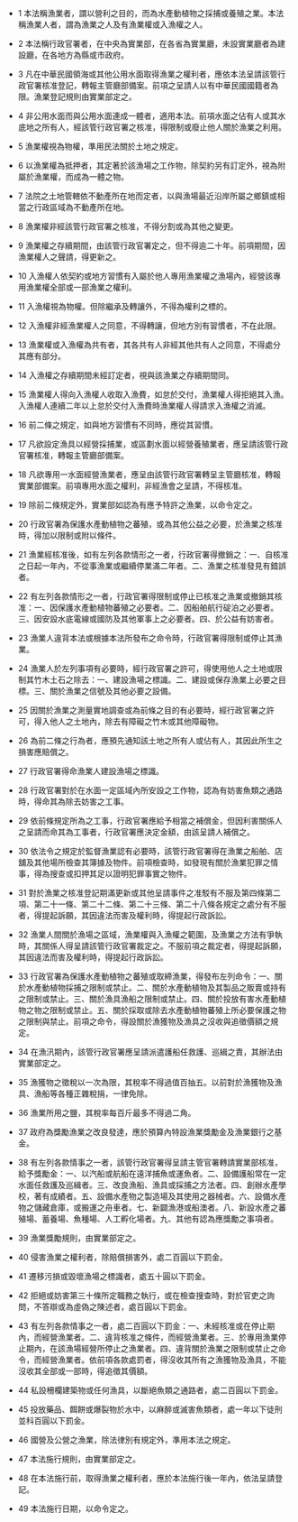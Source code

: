 * 1 本法稱漁業者，謂以營利之目的，而為水產動植物之採捕或養殖之業。本法稱漁業人者，謂為漁業之人及有漁業權或入漁權之人。

* 2 本法稱行政官署者，在中央為實業部，在各省為實業廳，未設實業廳者為建設廳，在各地方為縣或市政府。

* 3 凡在中華民國領海或其他公用水面取得漁業之權利者，應依本法呈請該管行政官署核准登記，轉報主管廳部備案。前項之呈請人以有中華民國國籍者為限。漁業登記規則由實業部定之。

* 4 非公用水面而與公用水面連成一體者，適用本法。前項水面之佔有人或其水底地之所有人，經該管行政官署之核准，得限制或廢止他人關於漁業之利用。

* 5 漁業權視為物權，準用民法關於土地之規定。

* 6 以漁業權為抵押者，其定著於該漁場之工作物，除契約另有訂定外，視為附屬於漁業權，而成為一體之物。

* 7 法院之土地管轄依不動產所在地而定者，以與漁場最近沿岸所屬之鄉鎮或相當之行政區域為不動產所在地。

* 8 漁業權非經該管行政官署之核准，不得分割或為其他之變更。

* 9 漁業權之存續期間，由該管行政官署定之，但不得逾二十年。前項期間，因漁業權人之聲請，得更新之。

* 10 入漁權人依契約或地方習慣有入屬於他人專用漁業權之漁場內，經營該專用漁業權全部或一部漁業之權利。

* 11 入漁權視為物權。但除繼承及轉讓外，不得為權利之標的。

* 12 入漁權非經漁業權人之同意，不得轉讓，但地方別有習慣者，不在此限。

* 13 漁業權或入漁權為共有者，其各共有人非經其他共有人之同意，不得處分其應有部分。

* 14 入漁權之存續期間未經訂定者，視與該漁業之存續期間同。

* 15 漁業權人得向入漁權人收取入漁費，如怠於交付，漁業權人得拒絕其入漁。入漁權人連續二年以上怠於交付入漁費時漁業權人得請求入漁權之消滅。

* 16 前二條之規定，如與地方習慣有不同時，應從其習慣。

* 17 凡欲設定漁具以經營採捕業，或區劃水面以經營養殖業者，應呈請該管行政官署核准，轉報主管廳部備案。

* 18 凡欲專用一水面經營漁業者，應呈由該管行政官署轉呈主管廳核准，轉報實業部備案。前項專用水面之權利，非經漁會之呈請，不得核准。

* 19 除前二條規定外，實業部如認為有應予特許之漁業，以命令定之。

* 20 行政官署為保護水產動植物之蕃殖，或為其他公益之必要，於漁業之核准時，得加以限制或附以條件。

* 21 漁業經核准後，如有左列各款情形之一者，行政官署得撤銷之：一、自核准之日起一年內，不從事漁業或繼續停業滿二年者。二、漁業之核准發見有錯誤者。

* 22 有左列各款情形之一者，行政官署得限制或停止已核准之漁業或撤銷其核准：一、因保護水產動植物蕃殖之必要者。二、因船舶航行碇泊之必要者。三、因安設水底電線或國防及其他軍事上之必要者。四、於公益有妨害者。

* 23 漁業人違背本法或根據本法所發布之命令時，行政官署得限制或停止其漁業。

* 24 漁業人於左列事項有必要時，經行政官署之許可，得使用他人之土地或限制其竹木土石之除去：一、建設漁場之標識。二、建設或保存漁業上必要之目標。三、關於漁業之信號及其他必要之設備。

* 25 因關於漁業之測量實地調查或為前條之目的有必要時，經行政官署之許可，得入他人之土地內，除去有障礙之竹木或其他障礙物。

* 26 為前二條之行為者，應預先通知該土地之所有人或佔有人，其因此所生之損害應賠償之。

* 27 行政官署得命漁業人建設漁場之標識。

* 28 行政官署對於在水面一定區域內所安設之工作物，認為有妨害魚類之通路時，得命其為除去妨害之工事。

* 29 依前條規定所為之工事，行政官署應給予相當之補償金，但因利害關係人之呈請而命其為工事者，行政官署應決定金額，由該呈請人補償之。

* 30 依法令之規定於監督漁業認有必要時，該管行政官署得在漁業之船舶、店舖及其他場所檢查其簿據及物件。前項檢查時，如發現有關於漁業犯罪之情事，得為搜查或扣押其足以證明犯罪事實之物件。

* 31 對於漁業之核准登記期滿更新或其他呈請事件之准駁有不服及第四條第二項、第二十一條、第二十二條、第二十三條、第二十八條各規定之處分有不服者，得提起訴願，其因違法而害及權利時，得提起行政訴訟。

* 32 漁業人間關於漁場之區域，漁業權與入漁權之範圍，及漁業之方法有爭執時，其關係人得呈請該管行政官署裁定之。不服前項之裁定者，得提起訴願，其因違法而害及權利時，得提起行政訴訟。

* 33 行政官署為保護水產動植物之蕃殖或取締漁業，得發布左列命令：一、關於水產動植物採捕之限制或禁止。二、關於水產動植物及其製品之販賣或持有之限制或禁止。三、關於漁具漁船之限制或禁止。四、關於投放有害水產動植物之物之限制或禁止。五、關於採取或除去水產動植物蕃殖上所必要保護之物之限制與禁止。前項之命令，得設關於漁獲物及漁具之沒收與追徵價額之規定。

* 34 在漁汛期內，該管行政官署應呈請派遣護船任救護、巡緝之責，其辦法由實業部定之。

* 35 漁獲物之徵稅以一次為限，其稅率不得過值百抽五。以前對於漁獲物及漁具、漁船等各種正雜稅捐，一律免除。

* 36 漁業所用之鹽，其稅率每百斤最多不得過二角。

* 37 政府為獎勵漁業之改良發達，應於預算內特設漁業獎勵金及漁業銀行之基金。

* 38 有左列各款情事之一者，該管行政官署得呈請主管官署轉請實業部核准，給予獎勵金：一、以汽船或航船在遠洋捕魚或運魚者。二、設備護船常在一定水面任救護及巡緝者。三、改良漁船、漁具或採捕之方法者。四、創辦水產學校，著有成績者。五、設備水產物之製造場及其使用之器械者。六、設備水產物之儲藏倉庫，或搬運之舟車者。七、新闢漁港或船澳者。八、新設水產之蕃殖場、蓄養場、魚種場、人工孵化場者。九、其他有認為應獎勵之事項者。

* 39 漁業獎勵規則，由實業部定之。

* 40 侵害漁業之權利者，除賠償損害外，處二百圓以下罰金。

* 41 遷移污損或毀壞漁場之標識者，處五十圓以下罰金。

* 42 拒絕或妨害第三十條所定職務之執行，或在檢查搜查時，對於官吏之詢問，不答辯或為虛偽之陳述者，處百圓以下罰金。

* 43 有左列各款情事之一者，處二百圓以下罰金：一、未經核准或在停止期內，而經營漁業者。二、違背核准之條件，而經營漁業者。三、於專用漁業停止期內，在該漁場經營所停止之漁業者。四、違背關於漁業之限制或禁止之命令，而經營漁業者。依前項各款處罰者，得沒收其所有之漁獲物及漁具，不能沒收其全部或一部時，得追徵其價額。

* 44 私設柵欄建築物或任何漁具，以斷絕魚類之通路者，處二百圓以下罰金。

* 45 投放藥品、餌餅或爆裂物於水中，以麻醉或滅害魚類者，處一年以下徒刑並科百圓以下罰金。

* 46 國營及公營之漁業，除法律別有規定外，準用本法之規定。

* 47 本法施行規則，由實業部定之。

* 48 在本法施行前，取得漁業之權利者，應於本法施行後一年內，依法呈請登記。

* 49 本法施行日期，以命令定之。

